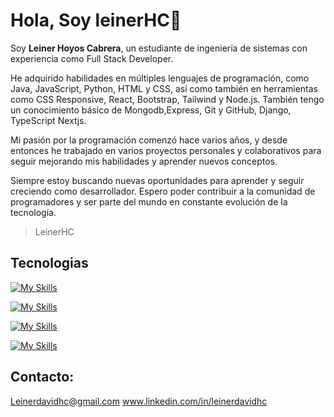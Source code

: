 # Hola, Soy leinerHC:wave:

  Soy <strong>Leiner Hoyos Cabrera</strong>, un estudiante de ingeniería de sistemas con experiencia como Full Stack Developer.

He adquirido habilidades en múltiples lenguajes de programación, como Java, JavaScript, Python, HTML y CSS, así como también en herramientas como CSS Responsive, React, Bootstrap, Tailwind y Node.js. También tengo un conocimiento básico de Mongodb,Express, Git y GitHub, Django, TypeScript Nextjs.

Mi pasión por la programación comenzó hace varios años, y desde entonces he trabajado en varios proyectos personales y colaborativos para seguir mejorando mis habilidades y aprender nuevos conceptos.

Siempre estoy buscando nuevas oportunidades para aprender y seguir creciendo como desarrollador. Espero poder contribuir a la comunidad de programadores y ser parte del mundo en constante evolución de la tecnología.

> LeinerHC

## Tecnologias
[![My Skills](https://skills.thijs.gg/icons?i=js,html,css,tailwind)](https://skills.thijs.gg)

[![My Skills](https://skills.thijs.gg/icons?i=bootstrap,java,python,nodejs)](https://skills.thijs.gg)

[![My Skills](https://skills.thijs.gg/icons?i=mongodb,react,express,ts)](https://skills.thijs.gg)

[![My Skills](https://skills.thijs.gg/icons?i=git,github,django,nextjs)](https://skills.thijs.gg)
## Contacto:
Leinerdavidhc@gmail.com
www.linkedin.com/in/leinerdavidhc

